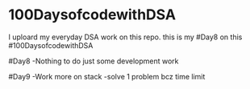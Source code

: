 # 100DaysofcodewithDSA
I uploard my everyday DSA work on this repo.
this is my #Day8 on this #100DaysofcodewithDSA

#Day8
-Nothing to do just some development work 

#Day9
-Work more on stack
-solve 1 problem bcz time limit 

